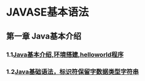 
# JAVASE基本语法
## 第一章 Java基本介绍
### 1.1[Java基本介绍,环境搭建,helloworld程序](https://github.com/Ze1Sure/javaSE/issues/1)
### 1.2[Java基础语法，标识符保留字数据类型字符串](https://github.com/Ze1Sure/javaSE/issues/2)

